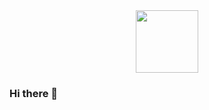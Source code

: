 
<div align="center">
  <img src="https://media1.tenor.com/m/5ry-200hErMAAAAd/hacker-hacker-man.gif" width="100">
</div>

### Hi there 👋

<!--
**PedroVictorAndreoli/PedroVictorAndreoli** is a ✨ _special_ ✨ repository because its `README.md` (this file) appears on your GitHub profile.

Here are some ideas to get you started:

- 🔭 I’m currently working on ...
- 🌱 I’m currently learning ...
- 👯 I’m looking to collaborate on ...
- 🤔 I’m looking for help with ...
- 💬 Ask me about ...
- 📫 How to reach me: ...
- 😄 Pronouns: ...
- ⚡ Fun fact: ...
-->
